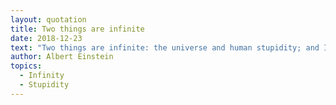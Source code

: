 ```yaml
---
layout: quotation
title: Two things are infinite
date: 2018-12-23
text: "Two things are infinite: the universe and human stupidity; and I'm not sure about the universe."
author: Albert Einstein
topics:
  - Infinity
  - Stupidity
---
```

